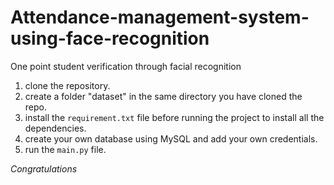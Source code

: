 # Attendance-management-system-using-face-recognition
One point student verification through facial recognition

1. clone the repository.
2. create a folder "dataset" in the same directory you have cloned the repo.
4. install the `requirement.txt` file before running the project to install all the dependencies.
3. create your own database using MySQL and add your own credentials.
5. run the `main.py` file.

*Congratulations*
